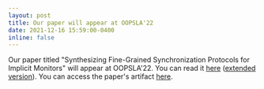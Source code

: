 ```yaml
---
layout: post
title: Our paper will appear at OOPSLA'22
date: 2021-12-16 15:59:00-0400
inline: false
---
```


Our paper titled "Synthesizing Fine-Grained Synchronization Protocols
for Implicit Monitors" will appear at OOPSLA'22.  You can read it
[here](/assets/pdf/OOPSLA-22.pdf) ([extended
version](https://arxiv.org/abs/2203.00783)). You can access the
paper's artifact [here](https://github.com/utopia-group/cortado/).
